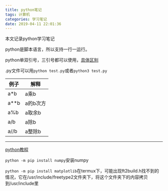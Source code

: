 ```yaml
---
title: python笔记
tags: 计算机
categories: 学习笔记
date: 2019-04-11 22:01:36
---
```


<script type="text/x-mathjax-config">
  MathJax.Hub.Config({tex2jax: {inlineMath: [['$','$'], ['\\(','\\)']]}});
</script>
<script type="text/javascript" async
  src="https://wujilingfeng.top/MathJax/MathJax.js?config=TeX-AMS_CHTML">
</script>


本文记录python学习笔记

<!--more-->

python是脚本语言，所以支持一行一运行。

python单双引号，三引号都可以使用，[具体区别](<https://blog.csdn.net/woainishifu/article/details/76105667>)

.py文件可以用`python test.py`或者`python3 test.py`

| 例子 | 解释     |
| ---- | -------- |
| a*b  | a乘b     |
| a**b | a的b次方 |
| a%b  | a取余b   |
| a/b  | a除b     |
| a//b | a整除b   |

---

[python教程](<http://www.runoob.com/python3/python3-data-type.html>)

`python -m pip install numpy`安装numpy

`python -m pip install matplotlib`在termux下，可能出现ft2build.h找不到的情况，它在/usr/include/freetype2文件夹下，将这个文件夹下的内容拷贝到/usr/include里